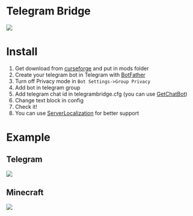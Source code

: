 # Telegram Bridge
![](https://cf.way2muchnoise.eu/versions/telegram-bridge.svg)
# Install
1. Get download from [curseforge](https://www.curseforge.com/minecraft/mc-mods/telegram-bridge) and put in mods folder
2. Create your telegram bot in Telegram with [BotFather](t.me/BotFather)
3. Turn off Privacy mode in `Bot Settings->Group Privacy`
4. Add bot in telegram group
5. Add telegram chat id in telegrambridge.cfg (you can use [GetChatBot](t.me/GetChatBot))
6. Change text block in config 
7. Check it!
8. You can use [ServerLocalization](https://www.curseforge.com/minecraft/mc-mods/server-localization) for better support

# Example
## Telegram
![](https://habrastorage.org/webt/c8/1i/v-/c81iv-lwbnc-d5ar-mn3xrpl6r8.png)
## Minecraft
![](https://habrastorage.org/webt/0b/j2/hz/0bj2hz7dy92bb87yivmhpujiate.png)
